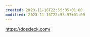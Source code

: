 ```yaml
---
created: 2023-11-16T22:55:35+01:00
modified: 2023-11-16T22:55:57+01:00
---
```


https://dosdeck.com/
